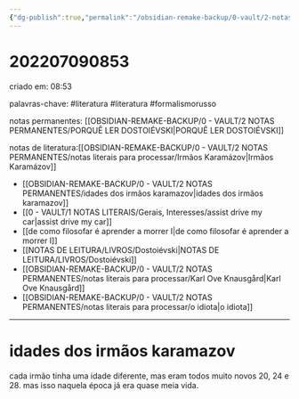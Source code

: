 ```yaml
---
{"dg-publish":true,"permalink":"/obsidian-remake-backup/0-vault/2-notas-permanentes/idades-dos-irmaos-karamazov/","tags":["permanente","literatura","formalismorusso"],"dgHomeLink":true,"dgShowLocalGraph":true,"dgShowFileTree":true,"dgEnableSearch":true,"noteIcon":""}
---
```


# 202207090853
criado em: 08:53

palavras-chave: #literatura #literatura #formalismorusso 

notas permanentes: [[OBSIDIAN-REMAKE-BACKUP/0 - VAULT/2 NOTAS PERMANENTES/PORQUÊ LER DOSTOIÉVSKI\|PORQUÊ LER DOSTOIÉVSKI]]

notas de literatura:[[OBSIDIAN-REMAKE-BACKUP/0 - VAULT/2 NOTAS PERMANENTES/notas literais para processar/Irmãos Karamázov\|Irmãos Karamázov]]

- [[OBSIDIAN-REMAKE-BACKUP/0 - VAULT/2 NOTAS PERMANENTES/idades dos irmãos karamazov\|idades dos irmãos karamazov]]
- [[0 - VAULT/1 NOTAS LITERAIS/Gerais, Interesses/assist drive my car\|assist drive my car]]
- [[de como filosofar é aprender a morrer I\|de como filosofar é aprender a morrer I]]
- [[NOTAS DE LEITURA/LIVROS/Dostoiévski\|NOTAS DE LEITURA/LIVROS/Dostoiévski]]
- [[OBSIDIAN-REMAKE-BACKUP/0 - VAULT/2 NOTAS PERMANENTES/notas literais para processar/Karl Ove Knausgård\|Karl Ove Knausgård]]
- [[OBSIDIAN-REMAKE-BACKUP/0 - VAULT/2 NOTAS PERMANENTES/notas literais para processar/o idiota\|o idiota]]

---
# idades dos irmãos karamazov
cada irmão tinha uma idade diferente, mas eram todos muito novos
20, 24 e 28.
mas isso naquela época já era quase meia vida.